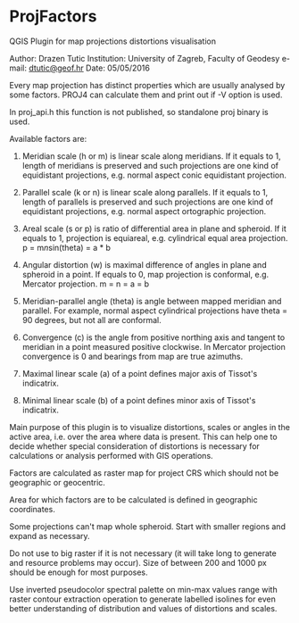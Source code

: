 # ProjFactors
QGIS Plugin for map projections distortions visualisation

Author: Drazen Tutic
Institution: University of Zagreb, Faculty of Geodesy
e-mail: dtutic@geof.hr
Date: 05/05/2016


Every map projection has distinct properties which are usually analysed by some factors.
PROJ4 can calculate them and print out if -V option is used.

In proj_api.h this function is not published, so standalone proj binary is used.

Available factors are:

1. Meridian scale (h or m) is linear scale along meridians. If it equals to 1, length of meridians 
is preserved and such projections are one kind of equidistant projections, e.g. normal 
aspect conic equidistant projection.

2. Parallel scale (k or n) is linear scale along parallels. If it equals to 1, length of parallels 
is preserved and such projections are one kind of equidistant projections, e.g. normal aspect 
ortographic projection.

3. Areal scale (s or p) is ratio of differential area in plane and spheroid. If it equals to 1,
projection is equiareal, e.g. cylindrical equal area projection. p = m*n*sin(theta) = a * b

4. Angular distortion (w) is maximal difference of angles in plane and spheroid in a point. 
If equals to 0, map projection is conformal, e.g. Mercator projection. m = n = a = b

5. Meridian-parallel angle (theta) is angle between mapped meridian and parallel. For example,
normal aspect cylindrical projections have theta = 90 degrees, but not all are conformal.

6. Convergence (c) is the angle from positive northing axis and tangent to meridian in a point measured positive 
clockwise. In Mercator projection convergence is 0 and bearings from map are true azimuths.

7. Maximal linear scale (a) of a point defines major axis of Tissot's indicatrix.

8. Minimal linear scale (b) of a point defines minor axis of Tissot's indicatrix.

Main purpose of this plugin is to visualize distortions, scales or angles in the active area, i.e.
over the area where data is present. This can help one to decide whether special consideration of
distortions is necessary for calculations or analysis performed with GIS operations.

Factors are calculated as raster map for project CRS which should not be geographic or geocentric.

Area for which factors are to be calculated is defined in geographic coordinates.

Some projections can't map whole spheroid. Start with smaller regions and expand as necessary.

Do not use to big raster if it is not necessary (it will take long to generate and resource problems may occur). Size of between 200 and 1000 px should be enough for most purposes.

Use inverted pseudocolor spectral palette on min-max values range with raster contour extraction operation to generate labelled isolines for even better understanding of distribution and values of distortions and scales.
